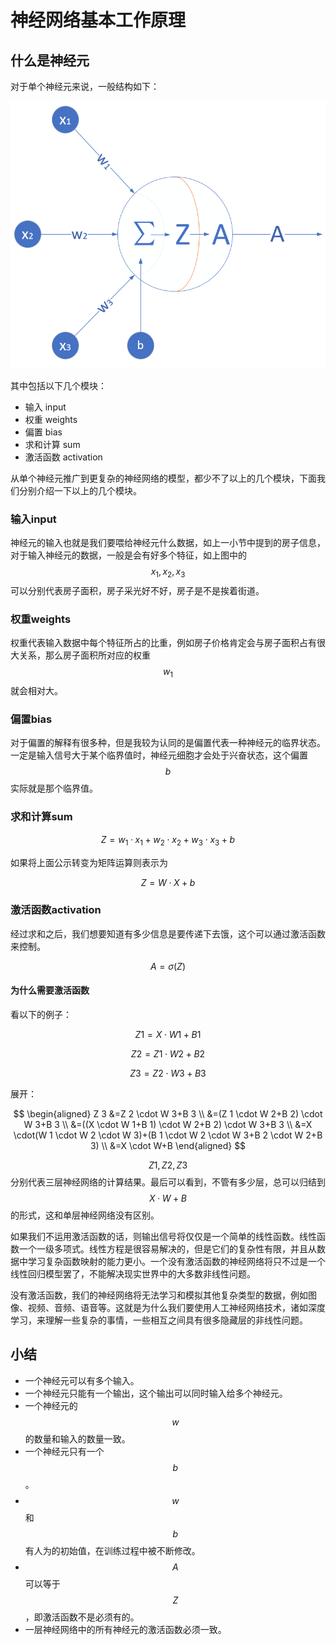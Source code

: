 # 神经网络基本工作原理

## 什么是神经元

对于单个神经元来说，一般结构如下：

![](../.gitbook/assets/image%20%283%29.png)

其中包括以下几个模块：

* 输入 input
* 权重 weights
* 偏置 bias
* 求和计算 sum
* 激活函数 activation

从单个神经元推广到更复杂的神经网络的模型，都少不了以上的几个模块，下面我们分别介绍一下以上的几个模块。

### 输入input

神经元的输入也就是我们要喂给神经元什么数据，如上一小节中提到的房子信息，对于输入神经元的数据，一般是会有好多个特征，如上图中的$$x_1,x_2,x_3$$可以分别代表房子面积，房子采光好不好，房子是不是挨着街道。

### 权重weights

权重代表输入数据中每个特征所占的比重，例如房子价格肯定会与房子面积占有很大关系，那么房子面积所对应的权重$$w_1$$就会相对大。

### 偏置bias

对于偏置的解释有很多种，但是我较为认同的是偏置代表一种神经元的临界状态。一定是输入信号大于某个临界值时，神经元细胞才会处于兴奋状态，这个偏置$$b$$实际就是那个临界值。

### 求和计算sum

$$
Z=w_1 · x_1+w_2⋅x_2+w_3⋅x_3+b
$$

如果将上面公示转变为矩阵运算则表示为

$$
Z = W · X + b
$$

### **激活函数activation**

经过求和之后，我们想要知道有多少信息是要传递下去饿，这个可以通过激活函数来控制。

$$
A=σ(Z)
$$

#### 为什么需要激活函数

看以下的例子：

$$
Z1=X⋅W1+B1
$$

$$
Z2=Z1⋅W2+B2
$$

$$
Z3=Z2⋅W3+B3
$$

展开：

$$
\begin{aligned}
Z 3 &=Z 2 \cdot W 3+B 3 \\
&=(Z 1 \cdot W 2+B 2) \cdot W 3+B 3 \\
&=((X \cdot W 1+B 1) \cdot W 2+B 2) \cdot W 3+B 3 \\
&=X \cdot(W 1 \cdot W 2 \cdot W 3)+(B 1 \cdot W 2 \cdot W 3+B 2 \cdot W 2+B 3) \\
&=X \cdot W+B
\end{aligned}
$$

$$Z1,Z2,Z3$$分别代表三层神经网络的计算结果。最后可以看到，不管有多少层，总可以归结到$$X·W+B$$的形式，这和单层神经网络没有区别。

如果我们不运用激活函数的话，则输出信号将仅仅是一个简单的线性函数。线性函数一个一级多项式。线性方程是很容易解决的，但是它们的复杂性有限，并且从数据中学习复杂函数映射的能力更小。一个没有激活函数的神经网络将只不过是一个线性回归模型罢了，不能解决现实世界中的大多数非线性问题。

没有激活函数，我们的神经网络将无法学习和模拟其他复杂类型的数据，例如图像、视频、音频、语音等。这就是为什么我们要使用人工神经网络技术，诸如深度学习，来理解一些复杂的事情，一些相互之间具有很多隐藏层的非线性问题。

## 小结

* 一个神经元可以有多个输入。
* 一个神经元只能有一个输出，这个输出可以同时输入给多个神经元。
* 一个神经元的$$w$$的数量和输入的数量一致。
* 一个神经元只有一个$$b$$。
* $$w$$和$$b$$有人为的初始值，在训练过程中被不断修改。
* $$A$$可以等于$$Z$$，即激活函数不是必须有的。
* 一层神经网络中的所有神经元的激活函数必须一致。



